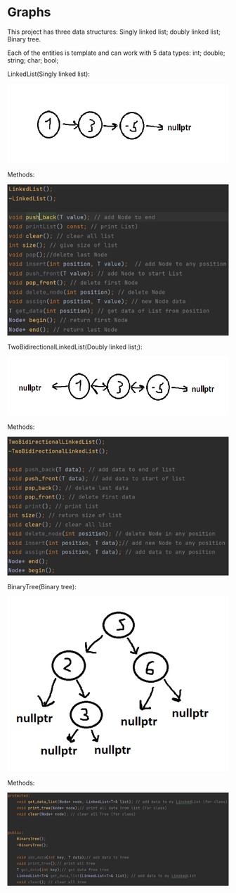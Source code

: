 # Graphs

This project has three data structures: 
Singly linked list;
doubly linked list;
Binary tree.

 Each of the entities is template and can work with 5 data types:
int;
double;
string;
char;
bool;

LinkedList(Singly linked list):

![Image text](Page/LinkedList.PNG)

Methods:

![Image text](Page/LinkedListMeth.PNG)


TwoBidirectionalLinkedList(Doubly linked list;):

![Image text](Page/SecondList.PNG)

Methods:

![Image text](Page/SecondListMeth.PNG)


BinaryTree(Binary tree):

![Image text](Page/BinaryTree.PNG)

Methods:

![Image text](Page/BinaryTreeMeth.PNG)
